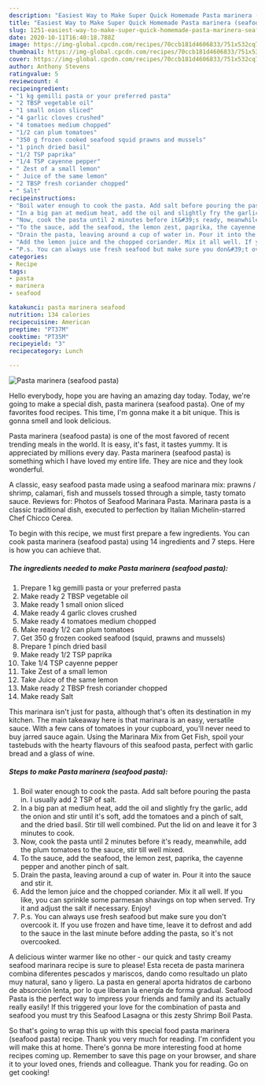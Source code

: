 ```yaml
---
description: "Easiest Way to Make Super Quick Homemade Pasta marinera (seafood pasta)"
title: "Easiest Way to Make Super Quick Homemade Pasta marinera (seafood pasta)"
slug: 1251-easiest-way-to-make-super-quick-homemade-pasta-marinera-seafood-pasta
date: 2020-10-11T16:40:18.788Z
image: https://img-global.cpcdn.com/recipes/70ccb181d4606833/751x532cq70/pasta-marinera-seafood-pasta-recipe-main-photo.jpg
thumbnail: https://img-global.cpcdn.com/recipes/70ccb181d4606833/751x532cq70/pasta-marinera-seafood-pasta-recipe-main-photo.jpg
cover: https://img-global.cpcdn.com/recipes/70ccb181d4606833/751x532cq70/pasta-marinera-seafood-pasta-recipe-main-photo.jpg
author: Anthony Stevens
ratingvalue: 5
reviewcount: 4
recipeingredient:
- "1 kg gemilli pasta or your preferred pasta"
- "2 TBSP vegetable oil"
- "1 small onion sliced"
- "4 garlic cloves crushed"
- "4 tomatoes medium chopped"
- "1/2 can plum tomatoes"
- "350 g frozen cooked seafood squid prawns and mussels"
- "1 pinch dried basil"
- "1/2 TSP paprika"
- "1/4 TSP cayenne pepper"
- " Zest of a small lemon"
- " Juice of the same lemon"
- "2 TBSP fresh coriander chopped"
- " Salt"
recipeinstructions:
- "Boil water enough to cook the pasta. Add salt before pouring the pasta in. I usually add 2 TSP of salt."
- "In a big pan at medium heat, add the oil and slightly fry the garlic, add the onion and stir until it&#39;s soft, add the tomatoes and a pinch of salt, and the dried basil. Stir till well combined. Put the lid on and leave it for 3 minutes to cook."
- "Now, cook the pasta until 2 minutes before it&#39;s ready, meanwhile, add the plum tomatoes to the sauce, stir till well mixed."
- "To the sauce, add the seafood, the lemon zest, paprika, the cayenne pepper and another pinch of salt."
- "Drain the pasta, leaving around a cup of water in. Pour it into the sauce and stir it."
- "Add the lemon juice and the chopped coriander. Mix it all well. If you like, you can sprinkle some parmesan shavings on top when served. Try it and adjust the salt if necessary. Enjoy!"
- "P.s. You can always use fresh seafood but make sure you don&#39;t overcook it. If you use frozen and have time, leave it to defrost and add to the sauce in the last minute before adding the pasta, so it&#39;s not overcooked."
categories:
- Recipe
tags:
- pasta
- marinera
- seafood

katakunci: pasta marinera seafood 
nutrition: 134 calories
recipecuisine: American
preptime: "PT37M"
cooktime: "PT35M"
recipeyield: "3"
recipecategory: Lunch

---
```



![Pasta marinera (seafood pasta)](https://img-global.cpcdn.com/recipes/70ccb181d4606833/751x532cq70/pasta-marinera-seafood-pasta-recipe-main-photo.jpg)

Hello everybody, hope you are having an amazing day today. Today, we're going to make a special dish, pasta marinera (seafood pasta). One of my favorites food recipes. This time, I'm gonna make it a bit unique. This is gonna smell and look delicious.

Pasta marinera (seafood pasta) is one of the most favored of recent trending meals in the world. It is easy, it's fast, it tastes yummy. It is appreciated by millions every day. Pasta marinera (seafood pasta) is something which I have loved my entire life. They are nice and they look wonderful.

A classic, easy seafood pasta made using a seafood marinara mix: prawns / shrimp, calamari, fish and mussels tossed through a simple, tasty tomato sauce. Reviews for: Photos of Seafood Marinara Pasta. Marinara pasta is a classic traditional dish, executed to perfection by Italian Michelin-starred Chef Chicco Cerea.


To begin with this recipe, we must first prepare a few ingredients. You can cook pasta marinera (seafood pasta) using 14 ingredients and 7 steps. Here is how you can achieve that.

<!--inarticleads1-->

##### The ingredients needed to make Pasta marinera (seafood pasta):

1. Prepare 1 kg gemilli pasta or your preferred pasta
1. Make ready 2 TBSP vegetable oil
1. Make ready 1 small onion sliced
1. Make ready 4 garlic cloves crushed
1. Make ready 4 tomatoes medium chopped
1. Make ready 1/2 can plum tomatoes
1. Get 350 g frozen cooked seafood (squid, prawns and mussels)
1. Prepare 1 pinch dried basil
1. Make ready 1/2 TSP paprika
1. Take 1/4 TSP cayenne pepper
1. Take  Zest of a small lemon
1. Take  Juice of the same lemon
1. Make ready 2 TBSP fresh coriander chopped
1. Make ready  Salt


This marinara isn&#39;t just for pasta, although that&#39;s often its destination in my kitchen. The main takeaway here is that marinara is an easy, versatile sauce. With a few cans of tomatoes in your cupboard, you&#39;ll never need to buy jarred sauce again. Using the Marinara Mix from Get Fish, spoil your tastebuds with the hearty flavours of this seafood pasta, perfect with garlic bread and a glass of wine. 

<!--inarticleads2-->

##### Steps to make Pasta marinera (seafood pasta):

1. Boil water enough to cook the pasta. Add salt before pouring the pasta in. I usually add 2 TSP of salt.
1. In a big pan at medium heat, add the oil and slightly fry the garlic, add the onion and stir until it&#39;s soft, add the tomatoes and a pinch of salt, and the dried basil. Stir till well combined. Put the lid on and leave it for 3 minutes to cook.
1. Now, cook the pasta until 2 minutes before it&#39;s ready, meanwhile, add the plum tomatoes to the sauce, stir till well mixed.
1. To the sauce, add the seafood, the lemon zest, paprika, the cayenne pepper and another pinch of salt.
1. Drain the pasta, leaving around a cup of water in. Pour it into the sauce and stir it.
1. Add the lemon juice and the chopped coriander. Mix it all well. If you like, you can sprinkle some parmesan shavings on top when served. Try it and adjust the salt if necessary. Enjoy!
1. P.s. You can always use fresh seafood but make sure you don&#39;t overcook it. If you use frozen and have time, leave it to defrost and add to the sauce in the last minute before adding the pasta, so it&#39;s not overcooked.


A delicious winter warmer like no other - our quick and tasty creamy seafood marinara recipe is sure to please! Esta receta de pasta marinera combina diferentes pescados y mariscos, dando como resultado un plato muy natural, sano y ligero. La pasta en general aporta hidratos de carbono de absorción lenta, por lo que liberan la energía de forma gradual. Seafood Pasta is the perfect way to impress your friends and family and its actually really easily! If this triggered your love for the combination of pasta and seafood you must try this Seafood Lasagna or this zesty Shrimp Boil Pasta. 

So that's going to wrap this up with this special food pasta marinera (seafood pasta) recipe. Thank you very much for reading. I'm confident you will make this at home. There's gonna be more interesting food at home recipes coming up. Remember to save this page on your browser, and share it to your loved ones, friends and colleague. Thank you for reading. Go on get cooking!
